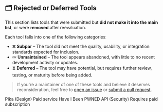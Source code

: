 ## 🗂️ Rejected or Deferred Tools

This section lists tools that were submitted but **did not make it into the main list**, or were **removed** after reevaluation.

Each tool falls into one of the following categories:

- ❌ **Subpar** – The tool did not meet the quality, usability, or integration standards expected for inclusion.  
- 💤 **Unmaintained** – The tool appears abandoned, with little to no recent development activity or updates.  
- ⏳ **Deferred** – The tool may have potential, but requires further review, testing, or maturity before being added.

> If you're a maintainer of one of these tools and believe it deserves reconsideration, feel free to [open an issue](https://github.com/mathewlewallen/awesome-free-tools/issues) or [submit a pull request](contributing.md).

Pika (Design) Paid service
Have I Been PWNED API (Security) Requires paid subscription